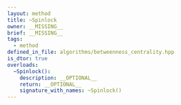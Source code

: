 ```yaml
---
layout: method
title: ~Spinlock
owner: __MISSING__
brief: __MISSING__
tags:
  - method
defined_in_file: algorithms/betweenness_centrality.hpp
is_dtor: true
overloads:
  ~Spinlock():
    description: __OPTIONAL__
    return: __OPTIONAL__
    signature_with_names: ~Spinlock()
---
```

